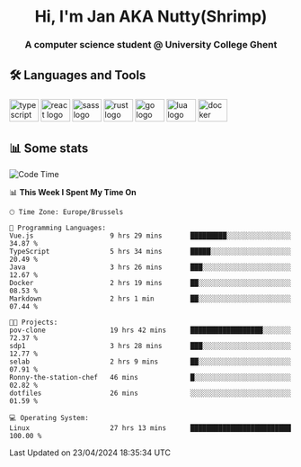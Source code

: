 <h1 align="center">Hi, I'm Jan AKA Nutty(Shrimp)</h1>
<h3 align="center">A computer science student @ University College Ghent</h3>

<h2 align="left">🛠️ Languages and Tools</h2>

###

<div align="left">
  <img src="https://cdn.jsdelivr.net/gh/devicons/devicon/icons/typescript/typescript-original.svg" height="40" width="52" alt="typescript logo"  />
  <img src="https://cdn.jsdelivr.net/gh/devicons/devicon/icons/react/react-original.svg" height="40" width="52" alt="react logo"  />
  <img src="https://cdn.jsdelivr.net/gh/devicons/devicon/icons/sass/sass-original.svg" height="40" width="52" alt="sass logo"  />
  <img src="https://cdn.jsdelivr.net/gh/devicons/devicon@latest/icons/rust/rust-original.svg" height="40" width="52" alt="rust logo" />
  <img src="https://cdn.jsdelivr.net/gh/devicons/devicon/icons/go/go-original.svg" height="40" width="52" alt="go logo"  />
  <img src="https://cdn.jsdelivr.net/gh/devicons/devicon/icons/lua/lua-original.svg" height="40" width="52" alt="lua logo"  />
  <img src="https://cdn.jsdelivr.net/gh/devicons/devicon/icons/docker/docker-original.svg" height="40" width="52" alt="docker logo"  />
</div>

<h2>📊 Some stats</h2>

<!--START_SECTION:waka-->
![Code Time](http://img.shields.io/badge/Code%20Time-4%2C423%20hrs%2022%20mins-blue)

📊 **This Week I Spent My Time On** 

```text
🕑︎ Time Zone: Europe/Brussels

💬 Programming Languages: 
Vue.js                   9 hrs 29 mins       █████████░░░░░░░░░░░░░░░░   34.87 % 
TypeScript               5 hrs 34 mins       █████░░░░░░░░░░░░░░░░░░░░   20.49 % 
Java                     3 hrs 26 mins       ███░░░░░░░░░░░░░░░░░░░░░░   12.67 % 
Docker                   2 hrs 19 mins       ██░░░░░░░░░░░░░░░░░░░░░░░   08.53 % 
Markdown                 2 hrs 1 min         ██░░░░░░░░░░░░░░░░░░░░░░░   07.44 % 

🐱‍💻 Projects: 
pov-clone                19 hrs 42 mins      ██████████████████░░░░░░░   72.37 % 
sdp1                     3 hrs 28 mins       ███░░░░░░░░░░░░░░░░░░░░░░   12.77 % 
selab                    2 hrs 9 mins        ██░░░░░░░░░░░░░░░░░░░░░░░   07.91 % 
Ronny-the-station-chef   46 mins             █░░░░░░░░░░░░░░░░░░░░░░░░   02.82 % 
dotfiles                 26 mins             ░░░░░░░░░░░░░░░░░░░░░░░░░   01.59 % 

💻 Operating System: 
Linux                    27 hrs 13 mins      █████████████████████████   100.00 % 
```


 Last Updated on 23/04/2024 18:35:34 UTC
<!--END_SECTION:waka-->
